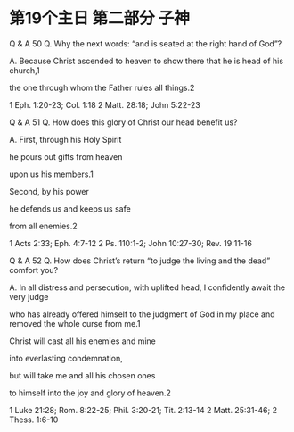 # 第19个主日 第二部分 子神

Q & A 50
Q. Why the next words:
“and is seated at the right hand of God”?

A. Because Christ ascended to heaven
to show there that he is head of his church,1

the one through whom the Father rules all things.2

1 Eph. 1:20-23; Col. 1:18
2 Matt. 28:18; John 5:22-23

Q & A 51
Q. How does this glory of Christ our head
benefit us?

A. First, through his Holy Spirit

he pours out gifts from heaven

upon us his members.1

Second, by his power

he defends us and keeps us safe

from all enemies.2

1 Acts 2:33; Eph. 4:7-12
2 Ps. 110:1-2; John 10:27-30; Rev. 19:11-16

Q & A 52
Q. How does Christ’s return
“to judge the living and the dead”
comfort you?

A. In all distress and persecution,
with uplifted head,
I confidently await the very judge

who has already offered himself to the judgment of God
in my place and removed the whole curse from me.1

Christ will cast all his enemies and mine

into everlasting condemnation,

but will take me and all his chosen ones

to himself
into the joy and glory of heaven.2

1 Luke 21:28; Rom. 8:22-25; Phil. 3:20-21; Tit. 2:13-14
2 Matt. 25:31-46; 2 Thess. 1:6-10